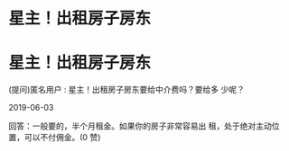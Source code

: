 # 星主！出租房子房东

# 星主！出租房子房东

(提问)匿名用户 : 星主！出租房子房东要给中介费吗？要给多 少呢？

2019-06-03

回答：一般要的，半个月租金。如果你的房子非常容易出 租，处于绝对主动位置，可以不付佣金。(0 赞)